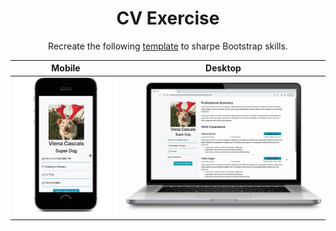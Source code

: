 <h1 align="center"> CV Exercise </h1>
<p align="center"> Recreate the following <a href="https://folyo.webflow.io">template</a> to sharpe Bootstrap skills. </p>

Mobile                                  |  Desktop
:--------------------------------------:|:-----------------------------------------:
![Mobile Version](./mobileVersion.gif)  |  ![Laptop Version](./laptopVersion.gif)
